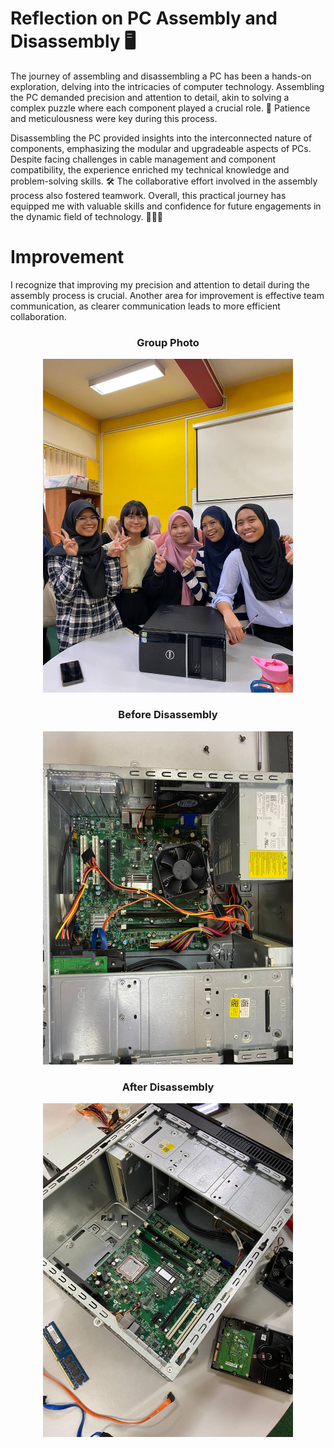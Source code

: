 # Reflection on PC Assembly and Disassembly 🖥️

The journey of assembling and disassembling a PC has been a hands-on exploration, delving into the intricacies of computer technology. Assembling the PC demanded precision and attention to detail, akin to solving a complex puzzle where each component played a crucial role. 🧩 
Patience and meticulousness were key during this process. 

Disassembling the PC provided insights into the interconnected nature of components, emphasizing the modular and upgradeable aspects of PCs. Despite facing challenges in cable management and component compatibility, the experience enriched my technical knowledge and problem-solving skills. 🛠️ The collaborative effort involved in the assembly process also fostered teamwork. Overall, this practical journey has equipped me with valuable skills and confidence for future engagements in the dynamic field of technology. 👩‍💻🚀

# Improvement
I recognize that improving my precision and attention to detail during the assembly process is crucial. Another area for improvement is effective team communication, as clearer communication leads to more efficient collaboration.

<div align="center">
  <h3>Group Photo</h3>
  <img src="groupphoto.jpg" alt="Our Group" width="400"/>
  
  <br/>

  <h3>Before Disassembly</h3>
  <img src="before.jpg" alt="Before Disassembly" width="400"/>

  <h3>After Disassembly</h3>
  <img src="after.jpg" alt="After Disassembly" width="400"/>
</div>

